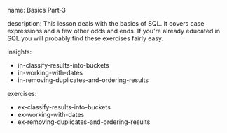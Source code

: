 name: Basics Part-3

description: This lesson deals with the basics of SQL. It covers case expressions and a few other odds and ends. If you're already educated in SQL you will probably find these exercises fairly easy.

insights:
  - in-classify-results-into-buckets
  - in-working-with-dates
  - in-removing-duplicates-and-ordering-results

exercises:
  - ex-classify-results-into-buckets
  - ex-working-with-dates
  - ex-removing-duplicates-and-ordering-results
